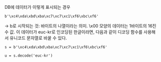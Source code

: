 
DB에 데이터가 이렇게 표시되는 경우 

```
b'\xc4\xda\xbd\xba\xc7\xc7\xc1\xf6\xbc\xf6'
```

-> b로 시작되는 것: 바이트의 나열이라는 의미. \x00 모양의 데이터는 1바이트의 16진수 값. 이 데이터가 euc-kr로 인코딩된 한글이라면, 다음과 같이 디코딩 함수를 사용해서 유니코드 문자열로 바꿀 수 있다.

```
s = b'\xc4\xda\xbd\xba\xc7\xc7\xc1\xf6\xbc\xf6'

u = s.decode('euc-kr')
```

